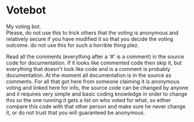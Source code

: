 # Votebot
My voting bot.      
Please, do not use this to trick others that the voting is anonymous and relatively secure if you have modified it so that you decide the voting outcome.   do not use this for such a horrible thing plez. 
  
Read all the comments (everything after a '#' is a comment) in the source code for documentation. If it looks like commented code then skip it, but everything that doesn't look like code and is a comment is probably documentation.
At the moment all documentation is in the source as comments.
For all that got here from someone claiming it is anonymous voting and linked here for info, the source code can be changed by anyone and it requires very simple and basic coding knowledge in order to change this so the one running it gets a list on who voted for what, so either compare this code with that other person and make sure he never change it, or do not trust that you will guaranteed be anonymous.
